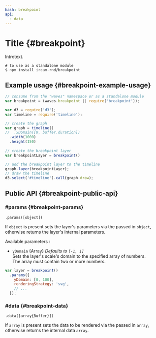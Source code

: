 ```yaml
---
hash: breakpoint
api:
  - data
---
```


# Title {#breakpoint}

Introtext.

~~~
# to use as a standalone module
$ npm install ircam-rnd/breakpoint
~~~

## Example usage {#breakpoint-example-usage}

~~~javascript
// consume from the "waves" namespace or as a standalone module
var breakpoint = (waves.breakpoint || require('breakpoint'));

var d3 = require('d3');
var timeline = require('timeline');

// create the graph
var graph = timeline()
//  .xDomain([0, buffer.duration])
  .width(1000)
  .height(150)
  
// create the breakpoint layer
var breakpointLayer = breakpoint()

// add the breakpoint layer to the timeline
graph.layer(breakpointLayer);
// draw the timeline
d3.select('#timeline').call(graph.draw);
~~~


## Public API {#breakpoint-public-api}


### #params {#breakpoint-params}

`.params([object])`

If `object` is present sets the layer's parameters via the passed in `object`, otherwise returns the layer's internal parameters.  

Available parameters :

* `yDomain` {Array} _Defaults to `[-1, 1]`_  
  Sets the layer's scale's domain to the specified array of numbers.  
  The array must contain two or more numbers.  

~~~javascript
var layer = breakpoint()
  .params({
    yDomain: [0, 100],
    renderingStrategy: 'svg',
    // ...
  });
~~~ 


### #data {#breakpoint-data}

`.data([array{Buffer}])`

If `array` is present sets the data to be rendered via the passed in `array`, otherwise returns the internal data `array`.
